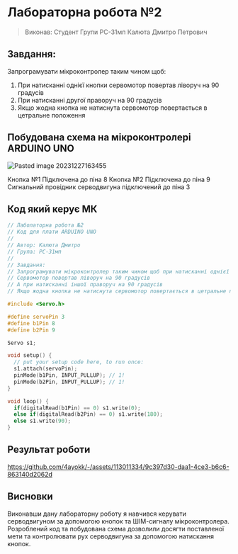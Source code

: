 # Лабораторна робота №2

> Виконав: Студент Групи РС-31мп Калюта Дмитро Петрович
## Завдання: 
Запрограмувати мікроконтролер таким чином щоб:
1. При натисканні однієї кнопки сервомотор повертав ліворуч на 90 градусів
2. При натисканні другої праворуч на 90 градусів
3. Якщо жодна кнопка не натиснута сервомотор повертається в цетральне положення

## Побудована схема на мікроконтролері ARDUINO UNO

![Pasted image 20231227163455](https://github.com/4ayokk/-/assets/113011334/a581092c-b67a-453c-9160-5a55e9a65501)

Кнопка №1 Підключена до піна 8
Кнопка №2 Підключена до піна 9
Сигнальний провідник серводвигуна підключений до піна 3

## Код який керує МК

``` cpp
// Лаболаторна робота №2
// Код для плати ARDUINO UNO
//
// Автор: Калюта Дмитро
// Група: РС-31мп
//
// Завдання:
// Запрограмувати мікроконтролер таким чином щоб при натисканні однієї кнопки
// Сервомотор повертав ліворуч на 90 градусів
// А при натисканні іншої праворуч на 90 градусів
// Якщо жодна кнопка не натиснута сервомотор повертається в цетральне положення

#include <Servo.h>

#define servoPin 3
#define b1Pin 8
#define b2Pin 9

Servo s1;

void setup() {
  // put your setup code here, to run once:
  s1.attach(servoPin);
  pinMode(b1Pin, INPUT_PULLUP); // 1!
  pinMode(b2Pin, INPUT_PULLUP); // 1!
}

void loop() {
  if(digitalRead(b1Pin) == 0) s1.write(0);
  else if(digitalRead(b2Pin) == 0) s1.write(180);
  else s1.write(90);
}
```

## Результат роботи 
https://github.com/4ayokk/-/assets/113011334/9c397d30-daa1-4ce3-b6c6-863140d2062d


## Висновки

Виконавши дану лабораторну роботу я навчився керувати серводвигуном за допомогою кнопок та ШІМ-сигналу мікроконтролера. Розроблений код та побудована схема дозволили досягти поставленої мети та контролювати рух серводвигуна за допомогою натискання кнопок.
